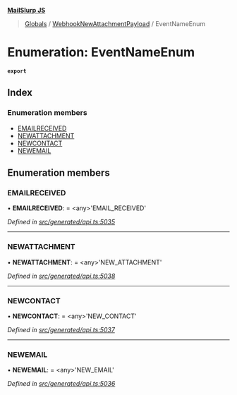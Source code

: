 **[MailSlurp JS](../README.md)**

> [Globals](../README.md) / [WebhookNewAttachmentPayload](../modules/webhooknewattachmentpayload.md) / EventNameEnum

# Enumeration: EventNameEnum

**`export`** 

## Index

### Enumeration members

* [EMAILRECEIVED](webhooknewattachmentpayload.eventnameenum.md#emailreceived)
* [NEWATTACHMENT](webhooknewattachmentpayload.eventnameenum.md#newattachment)
* [NEWCONTACT](webhooknewattachmentpayload.eventnameenum.md#newcontact)
* [NEWEMAIL](webhooknewattachmentpayload.eventnameenum.md#newemail)

## Enumeration members

### EMAILRECEIVED

•  **EMAILRECEIVED**:  = \<any>'EMAIL\_RECEIVED'

*Defined in [src/generated/api.ts:5035](https://github.com/mailslurp/mailslurp-client/blob/aa918cc/src/generated/api.ts#L5035)*

___

### NEWATTACHMENT

•  **NEWATTACHMENT**:  = \<any>'NEW\_ATTACHMENT'

*Defined in [src/generated/api.ts:5038](https://github.com/mailslurp/mailslurp-client/blob/aa918cc/src/generated/api.ts#L5038)*

___

### NEWCONTACT

•  **NEWCONTACT**:  = \<any>'NEW\_CONTACT'

*Defined in [src/generated/api.ts:5037](https://github.com/mailslurp/mailslurp-client/blob/aa918cc/src/generated/api.ts#L5037)*

___

### NEWEMAIL

•  **NEWEMAIL**:  = \<any>'NEW\_EMAIL'

*Defined in [src/generated/api.ts:5036](https://github.com/mailslurp/mailslurp-client/blob/aa918cc/src/generated/api.ts#L5036)*

